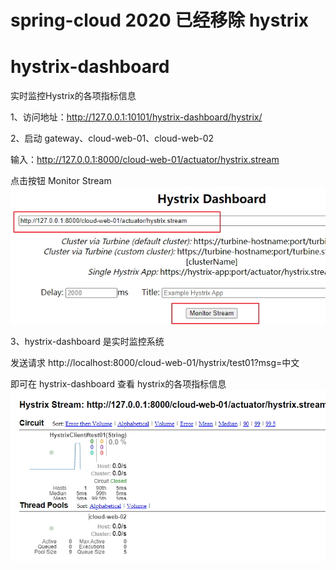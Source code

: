 # spring-cloud 2020 已经移除 hystrix 

# hystrix-dashboard 
实时监控Hystrix的各项指标信息

1、访问地址：http://127.0.0.1:10101/hystrix-dashboard/hystrix/

2、启动 gateway、cloud-web-01、cloud-web-02

输入：http://127.0.0.1:8000/cloud-web-01/actuator/hystrix.stream

点击按钮 Monitor Stream
![](./hystric-dashboard页面.jpg)

3、hystrix-dashboard 是实时监控系统

发送请求  http://localhost:8000/cloud-web-01/hystrix/test01?msg=中文

即可在 hystrix-dashboard 查看 hystrix的各项指标信息
![](./hystric-dashboard监控.jpg)


